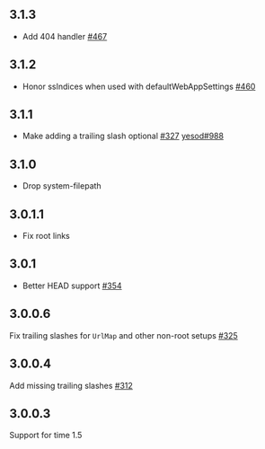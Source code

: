## 3.1.3

* Add 404 handler [#467](https://github.com/yesodweb/wai/pull/467)

## 3.1.2

* Honor ssIndices when used with defaultWebAppSettings [#460](https://github.com/yesodweb/wai/pull/460)

## 3.1.1

* Make adding a trailing slash optional [#327](https://github.com/yesodweb/wai/issues/327) [yesod#988](https://github.com/yesodweb/yesod/issues/988)

## 3.1.0

* Drop system-filepath

## 3.0.1.1

* Fix root links

## 3.0.1

* Better HEAD support [#354](https://github.com/yesodweb/wai/issues/354)

## 3.0.0.6

Fix trailing slashes for `UrlMap` and other non-root setups [#325](https://github.com/yesodweb/wai/issues/325)

## 3.0.0.4

Add missing trailing slashes [#312](https://github.com/yesodweb/wai/issues/312)

## 3.0.0.3

Support for time 1.5
